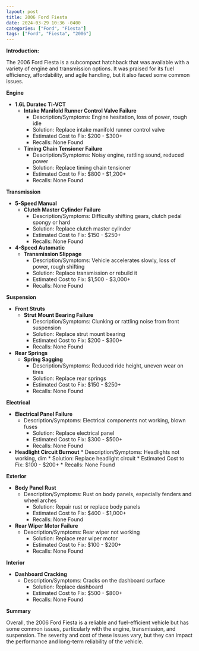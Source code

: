 ```yaml
---
layout: post
title: 2006 Ford Fiesta
date: 2024-03-29 10:36 -0400
categories: ["Ford", "Fiesta"]
tags: ["Ford", "Fiesta", "2006"]
---
```

**Introduction:**

The 2006 Ford Fiesta is a subcompact hatchback that was available with a variety of engine and transmission options. It was praised for its fuel efficiency, affordability, and agile handling, but it also faced some common issues.

**Engine**

* **1.6L Duratec Ti-VCT**
    * **Intake Manifold Runner Control Valve Failure**
        * Description/Symptoms: Engine hesitation, loss of power, rough idle
        * Solution: Replace intake manifold runner control valve
        * Estimated Cost to Fix: $200 - $300+
        * Recalls: None Found
    * **Timing Chain Tensioner Failure**
        * Description/Symptoms: Noisy engine, rattling sound, reduced power
        * Solution: Replace timing chain tensioner
        * Estimated Cost to Fix: $800 - $1,200+
        * Recalls: None Found

**Transmission**

* **5-Speed Manual**
    * **Clutch Master Cylinder Failure**
        * Description/Symptoms: Difficulty shifting gears, clutch pedal spongy or hard
        * Solution: Replace clutch master cylinder
        * Estimated Cost to Fix: $150 - $250+
        * Recalls: None Found
* **4-Speed Automatic**
    * **Transmission Slippage**
        * Description/Symptoms: Vehicle accelerates slowly, loss of power, rough shifting
        * Solution: Replace transmission or rebuild it
        * Estimated Cost to Fix: $1,500 - $3,000+
        * Recalls: None Found

**Suspension**

* **Front Struts**
    * **Strut Mount Bearing Failure**
        * Description/Symptoms: Clunking or rattling noise from front suspension
        * Solution: Replace strut mount bearing
        * Estimated Cost to Fix: $200 - $300+
        * Recalls: None Found
* **Rear Springs**
    * **Spring Sagging**
        * Description/Symptoms: Reduced ride height, uneven wear on tires
        * Solution: Replace rear springs
        * Estimated Cost to Fix: $150 - $250+
        * Recalls: None Found

**Electrical**

* **Electrical Panel Failure**
    * Description/Symptoms: Electrical components not working, blown fuses
        * Solution: Replace electrical panel
        * Estimated Cost to Fix: $300 - $500+
        * Recalls: None Found
* **Headlight Circuit Burnout**
        * Description/Symptoms: Headlights not working, dim
        * Solution: Replace headlight circuit
        * Estimated Cost to Fix: $100 - $200+
        * Recalls: None Found

**Exterior**

* **Body Panel Rust**
    * Description/Symptoms: Rust on body panels, especially fenders and wheel arches
        * Solution: Repair rust or replace body panels
        * Estimated Cost to Fix: $400 - $1,000+
        * Recalls: None Found
* **Rear Wiper Motor Failure**
    * Description/Symptoms: Rear wiper not working
        * Solution: Replace rear wiper motor
        * Estimated Cost to Fix: $100 - $200+
        * Recalls: None Found

**Interior**

* **Dashboard Cracking**
    * Description/Symptoms: Cracks on the dashboard surface
        * Solution: Replace dashboard
        * Estimated Cost to Fix: $500 - $800+
        * Recalls: None Found

**Summary**

Overall, the 2006 Ford Fiesta is a reliable and fuel-efficient vehicle but has some common issues, particularly with the engine, transmission, and suspension. The severity and cost of these issues vary, but they can impact the performance and long-term reliability of the vehicle.

